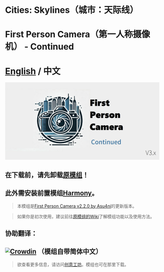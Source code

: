 # Cities: Skylines（城市：天际线）
# First Person Camera（第一人称摄像机） - Continued

# [English](README.md) / 中文
<img src="images/banner.png" width="750px"/>

## 在下载前，请先卸载[原模组](https://steamcommunity.com/sharedfiles/filedetails/?id=2764243667)！
## 此外需安装前置模组[Harmony](https://github.com/boformer/CitiesHarmony/releases)。

> 本模组是[First Person Camera v2.2.0 by Asu4ni](https://steamcommunity.com/sharedfiles/filedetails/?id=2764243667)的更新版本。

> 如果你是初次使用，建议前往[原模组的Wiki](https://github.com/Asu4ni/CitiesSkylines-FPSCamera/wiki)了解模组功能以及使用方法。

## 协助翻译：
[![Crowdin](https://badges.crowdin.net/CSL_FPSCamera_Continued/localized.svg)](https://crowdin.com/project/CSL_FPSCamera_Continued)
（模组自带简体中文）
---
> 欲查看更多信息，请访问[创意工坊](https://steamcommunity.com/sharedfiles/filedetails/?id=3198388677)。模组也可在那里下载。
